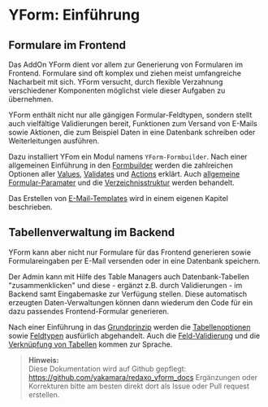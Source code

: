 # YForm: Einführung

## Formulare im Frontend

Das AddOn YForm dient vor allem zur Generierung von Formularen im Frontend. Formulare sind oft komplex und ziehen meist umfangreiche Nacharbeit mit sich. YForm versucht, durch flexible Verzahnung verschiedener Komponenten möglichst viele dieser Aufgaben zu übernehmen.

YForm enthält nicht nur alle gängigen Formular-Feldtypen, sondern stellt auch vielfältige Validierungen bereit, Funktionen zum Versand von E-Mails sowie Aktionen, die zum Beispiel Daten in eine Datenbank schreiben oder Weiterleitungen ausführen.

Dazu installiert YFom ein Modul namens `YForm-Formbuilder`. Nach einer allgemeinen Einführung in den [Formbuilder](yform_modul_allgemein.md) werden die zahlreichen Optionen aller [Values](yform_modul_values.md), [Validates](yform_modul_validates.md) und [Actions](yform_modul_actions.md) erklärt. Auch [allgemeine Formular-Paramater](yform_modul_objparams.md) und die [Verzeichnisstruktur](yform_modul_struktur.md) werden behandelt.

Das Erstellen von [E-Mail-Templates](email_plugin.md) wird in einem eigenen Kapitel beschrieben.

## Tabellenverwaltung im Backend

YForm kann aber nicht nur Formulare für das Frontend generieren sowie Formulareingaben per E-Mail versenden oder in eine Datenbank speichern.

Der Admin kann mit Hilfe des Table Managers auch Datenbank-Tabellen "zusammenklicken" und diese - ergänzt z.B. durch Validierungen - im Backend samt Eingabemaske zur Verfügung stellen. Diese automatisch erzeugten Daten-Verwaltungen können dann wiederum den Code für ein dazu passendes Frontend-Formular generieren.

Nach einer Einführung in das [Grundprinzip](table_manager_grundprinzip.md) werden die [Tabellenoptionen](table_manager_optionen.md) sowie [Feldtypen](table_manager_feldtypen.md) ausfürlich abgehandelt. Auch die [Feld-Validierung](table_manager_validierungen.md) und die [Verknüpfung von Tabellen](table_manager_feldtypen_be-relation.md) kommen zur Sprache.

> **Hinweis:**  
> Diese Dokumentation wird auf Github gepflegt:  
> https://github.com/yakamara/redaxo_yform_docs
> Ergänzungen oder Korrekturen bitte am besten direkt dort als Issue oder Pull request erstellen.
